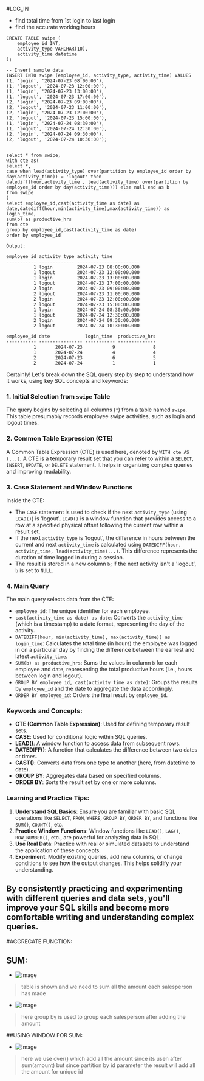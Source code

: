 #LOG_IN
- find total time from 1st login to last login 
- find the accurate working hours 
```
CREATE TABLE swipe (
    employee_id INT,
    activity_type VARCHAR(10),
    activity_time datetime
);

-- Insert sample data
INSERT INTO swipe (employee_id, activity_type, activity_time) VALUES
(1, 'login', '2024-07-23 08:00:00'),
(1, 'logout', '2024-07-23 12:00:00'),
(1, 'login', '2024-07-23 13:00:00'),
(1, 'logout', '2024-07-23 17:00:00'),
(2, 'login', '2024-07-23 09:00:00'),
(2, 'logout', '2024-07-23 11:00:00'),
(2, 'login', '2024-07-23 12:00:00'),
(2, 'logout', '2024-07-23 15:00:00'),
(1, 'login', '2024-07-24 08:30:00'),
(1, 'logout', '2024-07-24 12:30:00'),
(2, 'login', '2024-07-24 09:30:00'),
(2, 'logout', '2024-07-24 10:30:00');


select * from swipe;
with cte as(
select *,
case when lead(activity_type) over(partition by employee_id order by day(activity_time)) = 'logout' then 
datediff(hour,activity_time , lead(activity_time) over(partition by employee_id order by day(activity_time))) else null end as b
from swipe
)
select employee_id,cast(activity_time as date) as date,datediff(hour,min(activity_time),max(activity_time)) as login_time,
sum(b) as productive_hrs
from cte
group by employee_id,cast(activity_time as date)
order by employee_id
```
```
Output:

employee_id activity_type activity_time          
----------- ------------- -----------------------
          1 login         2024-07-23 08:00:00.000
          1 logout        2024-07-23 12:00:00.000
          1 login         2024-07-23 13:00:00.000
          1 logout        2024-07-23 17:00:00.000
          2 login         2024-07-23 09:00:00.000
          2 logout        2024-07-23 11:00:00.000
          2 login         2024-07-23 12:00:00.000
          2 logout        2024-07-23 15:00:00.000
          1 login         2024-07-24 08:30:00.000
          1 logout        2024-07-24 12:30:00.000
          2 login         2024-07-24 09:30:00.000
          2 logout        2024-07-24 10:30:00.000

employee_id date             login_time  productive_hrs
----------- ---------------- ----------- --------------
          1       2024-07-23           9              8
          1       2024-07-24           4              4
          2       2024-07-23           6              5
          2       2024-07-24           1              1
```
Certainly! Let's break down the SQL query step by step to understand how it works, using key SQL concepts and keywords:

### 1. **Initial Selection from `swipe` Table**
The query begins by selecting all columns (`*`) from a table named `swipe`. This table presumably records employee swipe activities, such as login and logout times.

### 2. **Common Table Expression (CTE)**
A Common Table Expression (CTE) is used here, denoted by `WITH cte AS (...)`. A CTE is a temporary result set that you can refer to within a `SELECT`, `INSERT`, `UPDATE`, or `DELETE` statement. It helps in organizing complex queries and improving readability.

### 3. **Case Statement and Window Functions**
Inside the CTE:
- The `CASE` statement is used to check if the next `activity_type` (using `LEAD()`) is 'logout'. `LEAD()` is a window function that provides access to a row at a specified physical offset following the current row within a result set.
- If the next `activity_type` is 'logout', the difference in hours between the current and next `activity_time` is calculated using `DATEDIFF(hour, activity_time, lead(activity_time)...)`. This difference represents the duration of time logged in during a session.
- The result is stored in a new column `b`; if the next activity isn't a 'logout', `b` is set to `NULL`.

### 4. **Main Query**
The main query selects data from the CTE:
- `employee_id`: The unique identifier for each employee.
- `cast(activity_time as date) as date`: Converts the `activity_time` (which is a timestamp) to a date format, representing the day of the activity.
- `DATEDIFF(hour, min(activity_time), max(activity_time)) as login_time`: Calculates the total time (in hours) the employee was logged in on a particular day by finding the difference between the earliest and latest `activity_time`.
- `SUM(b) as productive_hrs`: Sums the values in column `b` for each employee and date, representing the total productive hours (i.e., hours between login and logout).
- `GROUP BY employee_id, cast(activity_time as date)`: Groups the results by `employee_id` and the date to aggregate the data accordingly.
- `ORDER BY employee_id`: Orders the final result by `employee_id`.

### **Keywords and Concepts:**

- **CTE (Common Table Expression)**: Used for defining temporary result sets.
- **CASE**: Used for conditional logic within SQL queries.
- **LEAD()**: A window function to access data from subsequent rows.
- **DATEDIFF()**: A function that calculates the difference between two dates or times.
- **CAST()**: Converts data from one type to another (here, from datetime to date).
- **GROUP BY**: Aggregates data based on specified columns.
- **ORDER BY**: Sorts the result set by one or more columns.

### Learning and Practice Tips:
1. **Understand SQL Basics**: Ensure you are familiar with basic SQL operations like `SELECT`, `FROM`, `WHERE`, `GROUP BY`, `ORDER BY`, and functions like `SUM()`, `COUNT()`, etc.
2. **Practice Window Functions**: Window functions like `LEAD()`, `LAG()`, `ROW_NUMBER()`, etc., are powerful for analyzing data in SQL.
3. **Use Real Data**: Practice with real or simulated datasets to understand the application of these concepts.
4. **Experiment**: Modify existing queries, add new columns, or change conditions to see how the output changes. This helps solidify your understanding.

By consistently practicing and experimenting with different queries and data sets, you'll improve your SQL skills and become more comfortable writing and understanding complex queries.
---
#AGGREGATE FUNCTION:
## SUM:
- ![image](https://github.com/user-attachments/assets/e33f8861-21b9-43a2-847f-9057015238fd)
> table is shown and we need to sum all the amount each salesperson has made
- ![image](https://github.com/user-attachments/assets/3089f3df-8a27-4123-a483-ba45fed0e979)
> here group by is used to group each salesperson after adding the amount

##USING WINDOW FOR SUM:
- ![image](https://github.com/user-attachments/assets/c67ef67e-1613-4367-b071-7ffac123de35)

> here we use over() which add all the amount since its usen after sum(amount)
> but since partition by id parameter the result will add all the amount for unique id

